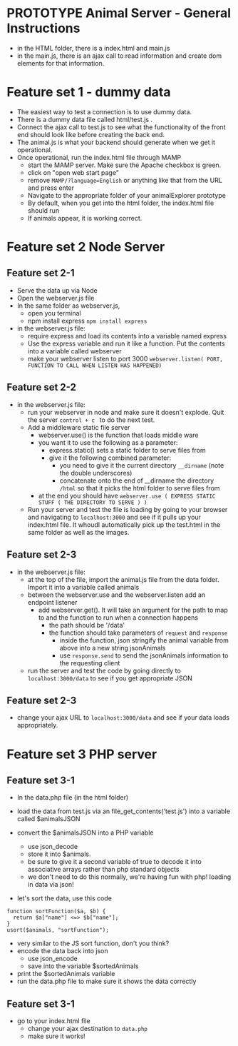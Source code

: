 # PROTOTYPE Animal Server - General Instructions
- in the HTML folder, there is a index.html and main.js
- in the main.js, there is an ajax call to read information and create dom elements for that information.

# Feature set 1 - dummy data
- The easiest way to test a connection is to use dummy data.  
- There is a dummy data file called html/test.js .  
- Connect the ajax call to test.js to see what the functionality of the front end should look like before creating the back end.
- The animal.js is what your backend should generate when we get it operational.
- Once operational, run the index.html file through MAMP 
  - start the MAMP server.  Make sure the Apache checkbox is green.
  - click on "open web start page"
  - remove ```MAMP/?language=English``` or anything like that from the URL and press enter
  - Navigate to the appropriate folder of your animalExplorer prototype
  - By default, when you get into the html folder, the index.html file should run
  - If animals appear, it is working correct.

# Feature set 2 Node Server
## Feature set 2-1
- Serve the data up via Node
- Open the webserver.js file
- In the same folder as webserver.js,
  - open you terminal
  - npm install express ```npm install express```
- in the webserver.js file:
  - require express and load its contents into a variable named express
  - Use the express variable and run it like a function.  Put the contents into a variable called webserver
  - make your webserver listen to port 3000  ``` webserver.listen( PORT, FUNCTION TO CALL WHEN LISTEN HAS HAPPENED) ```
## Feature set 2-2
- in the webserver.js file:
  - run your webserver in node and make sure it doesn't explode.  Quit the server ```control + c ``` to do the next test.
  - Add a middleware static file server
    - webserver.use() is the function that loads middle ware
    - you want it to use the following as a parameter: 
      - express.static() sets a static folder to serve files from
      - give it the following combined parameter:
        - you need to give it the current directory ```__dirname``` (note the double underscores)
        - concatenate onto the end of __dirname the directory ```/html``` so that it picks the html folder to serve files from
    - at the end you should have  ```webserver.use ( EXPRESS STATIC STUFF ( THE DIRECTORY TO SERVE ) ) ```
  - Run your server and test the file is loading by going to your browser and navigating to ```localhost:3000``` and see if it pulls up your index.html file.  It whoudl automatically pick up the test.html in the same folder as well as the images.
## Feature set 2-3
- in the webserver.js file:
  - at the top of the file, import the animal.js file from the data folder.  Import it into a variable called animals
  - between the webserver.use and the webserver.listen add an endpoint listener
    - add webserver.get().  It will take an argument for the path to map to and the function to run when a connection happens
      - the path should be '/data'
      - the function should take parameters of ```request``` and ```response```
        - inside the function, json stringify the animal variable from above into a new string jsonAnimals
        - use ```response.send``` to send the jsonAnimals information to the requesting client
  - run the server and test the code by going directly to ```localhost:3000/data``` to see if you get appropriate JSON
## Feature set 2-3
- change your ajax URL to ```localhost:3000/data``` and see if your data loads appropriately.

# Feature set 3 PHP server
## Feature set 3-1
- In the data.php file (in the html folder)
- load the data from test.js via an file_get_contents('test.js') into a variable called $animalsJSON
- convert the $animalsJSON into a PHP variable 
  - use json_decode
  - store it into $animals.  
  - be sure to give it a second variable of true to decode it into associative arrays rather than php standard objects
  - we don't need to do this normally, we're having fun with php!  loading in data via json!

- let's sort the data, use this code
```
function sortFunction($a, $b) {
  return $a["name"] <=> $b["name"];
}
usort($animals, "sortFunction");
```
  - very similar to the JS sort function, don't you think?
- encode the data back into json 
  - use json_encode 
  - save into the variable $sortedAnimals
- print the $sortedAnimals variable
- run the data.php file to make sure it shows the data correctly
## Feature set 3-1
- go to your index.html file
  - change your ajax destination to ```data.php```
  - make sure it works!
